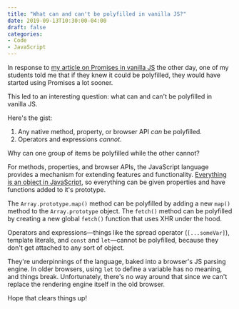 ```yaml
---
title: "What can and can't be polyfilled in vanilla JS?"
date: 2019-09-13T10:30:00-04:00
draft: false
categories:
- Code
- JavaScript
---
```


In response to [my article on Promises in vanilla JS](/promises-in-javascript/) the other day, one of my students told me that if they knew it could be polyfilled, they would have started using Promises a lot sooner.

This led to an interesting question: what can and can't be polyfilled in vanilla JS.

Here's the gist:

1. Any native method, property, or browser API *can* be polyfilled.
2. Operators and expressions *cannot*.

Why can one group of items be polyfilled while the other cannot?

For methods, properties, and browser APIs, the JavaScript language provides a mechanism for extending features and functionality. [Everything is an object in JavaScript](/everything-is-an-object-in-javascript/), so everything can be given properties and have functions added to it's prototype.

The `Array.prototype.map()` method can be polyfilled by adding a new `map()` method to the `Array.prototype` object. The `fetch()` method can be polyfilled by creating a new global `fetch()` function that uses XHR under the hood.

Operators and expressions&mdash;things like the spread operator (`[...someVar]`), template literals, and `const` and `let`&mdash;cannot be polyfilled, because they don't get attached to any sort of object.

They're underpinnings of the language, baked into a browser's JS parsing engine. In older browsers, using `let` to define a variable has no meaning, and things break. Unfortunately, there's no way around that since we can't replace the rendering engine itself in the old browser.

Hope that clears things up!